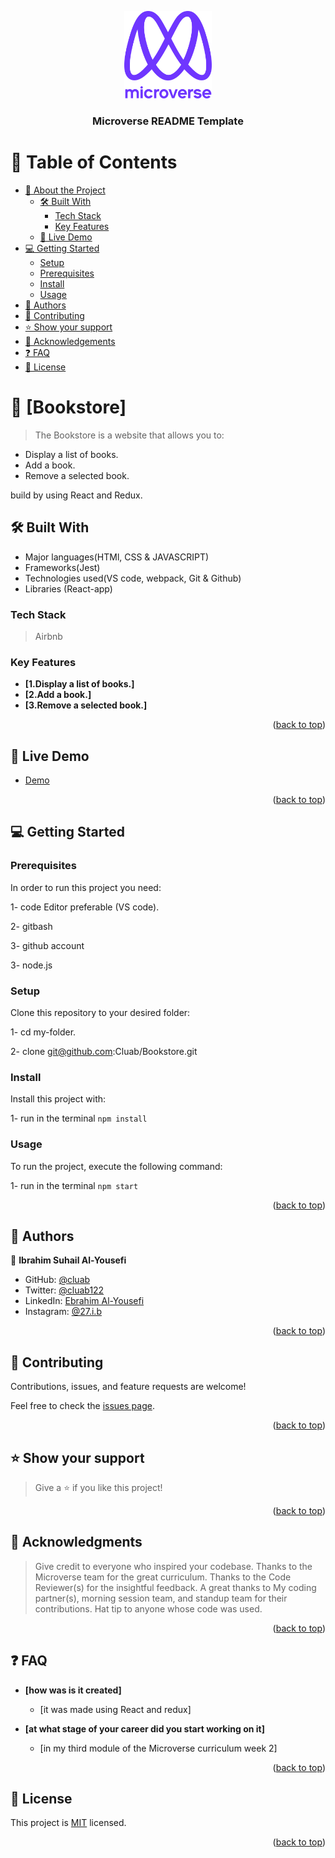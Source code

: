 <a name="readme-top"></a>

<!--
HOW TO USE:
This is an example of how you may give instructions on setting up your project locally.

Modify this file to match your project and remove sections that don't apply.

REQUIRED SECTIONS:
- Table of Contents
- About the Project
  - Built With
  - Live Demo
- Getting Started
- Authors
- Future Features
- Contributing
- Show your support
- Acknowledgements
- License

After you're finished please remove all the comments and instructions!
-->

<div align="center">

  <img src="murple_logo.png" alt="logo" width="140"  height="auto" />
  <br/>

  <h3><b>Microverse README Template</b></h3>

</div>

<!-- TABLE OF CONTENTS -->

# 📗 Table of Contents

- [📖 About the Project](#about-project)
  - [🛠 Built With](#built-with)
    - [Tech Stack](#tech-stack)
    - [Key Features](#key-features)
  - [🚀 Live Demo](#live-demo)
- [💻 Getting Started](#getting-started)
  - [Setup](#setup)
  - [Prerequisites](#prerequisites)
  - [Install](#install)
  - [Usage](#usage)
  <!-- - [Run tests](#run-tests) -->
- [👥 Authors](#authors)
- [🤝 Contributing](#contributing)
- [⭐️ Show your support](#support)
- [🙏 Acknowledgements](#acknowledgements)
- [❓ FAQ](#faq)
- [📝 License](#license)

<!-- PROJECT DESCRIPTION -->

# 📖 [Bookstore] <a name="about-project"></a>

> The Bookstore is a website that allows you to:

- Display a list of books.
- Add a book.
- Remove a selected book.

 build by using React and Redux.


## 🛠 Built With <a name="built-with"></a>

- Major languages(HTMl, CSS & JAVASCRIPT)
- Frameworks(Jest)
- Technologies used(VS code, webpack, Git & Github)
- Libraries (React-app)

### Tech Stack <a name="tech-stack"></a>

> Airbnb

<!-- Features -->

### Key Features <a name="key-features"></a>

- **[1.Display a list of books.]**
- **[2.Add a book.]**
- **[3.Remove a selected book.]**


<p align="right">(<a href="#readme-top">back to top</a>)</p>

<!-- LIVE DEMO -->

## 🚀 Live Demo <a name="live-demo"></a>


- [Demo](https://bookstore-tf4a.onrender.com/)

<p align="right">(<a href="#readme-top">back to top</a>)</p>

<!-- GETTING STARTED -->

## 💻 Getting Started <a name="getting-started"></a>

### Prerequisites

In order to run this project you need:


1- code Editor preferable (VS code).


2- gitbash


3- github account

3- node.js

### Setup

Clone this repository to your desired folder:

1- cd my-folder.

2- clone git@github.com:Cluab/Bookstore.git


### Install

Install this project with:


1- run in the terminal `npm install`

### Usage

To run the project, execute the following command:


1- run in the terminal `npm start`

<!-- ### Run tests

To run tests, run the following command: -->

<!--
Example command:

```sh
  bin/rails test test/models/article_test.rb
```
--->



<p align="right">(<a href="#readme-top">back to top</a>)</p>

<!-- AUTHORS -->

## 👥 Authors <a name="Ibrahim Suhail Al-Yousefi"></a>

👤 **Ibrahim Suhail Al-Yousefi**

- GitHub: [@cluab](https://github.com/Cluab)
- Twitter: [@cluab122](https://twitter.com/cluab122)
- LinkedIn: [Ebrahim Al-Yousefi](https://www.linkedin.com/in/ebrahim-al-yousefi-207808237/)
- Instagram: [@27.i.b](https://www.instagram.com/27.i.b/)

<p align="right">(<a href="#readme-top">back to top</a>)</p>



<!-- CONTRIBUTING -->

## 🤝 Contributing <a name="contributing"></a>

Contributions, issues, and feature requests are welcome!

Feel free to check the [issues page](https://github.com/Cluab/Math-magicians/issues).

<p align="right">(<a href="#readme-top">back to top</a>)</p>

<!-- SUPPORT -->

## ⭐️ Show your support <a name="support"></a>

> Give a ⭐️ if you like this project!

<p align="right">(<a href="#readme-top">back to top</a>)</p>

<!-- ACKNOWLEDGEMENTS -->

## 🙏 Acknowledgments <a name="acknowledgements"></a>

> Give credit to everyone who inspired your codebase.
> Thanks to the Microverse team for the great curriculum.
> Thanks to the Code Reviewer(s) for the insightful feedback.
> A great thanks to My coding partner(s), morning session team, and standup team for their contributions.
> Hat tip to anyone whose code was used.


<p align="right">(<a href="#readme-top">back to top</a>)</p>

<!-- FAQ (optional) -->

## ❓ FAQ <a name="Ibrahim Suhail Al-Yousefi"></a>


- **[how was is it created]**

  - [it was made using React and redux]

- **[at what stage of your career did you start working on it]**

  - [in my third module of the Microverse curriculum week 2]

<p align="right">(<a href="#readme-top">back to top</a>)</p>

<!-- LICENSE -->

## 📝 License <a name="license"></a>

This project is [MIT](./License.md) licensed.


<p align="right">(<a href="#readme-top">back to top</a>)</p>
